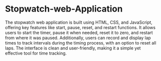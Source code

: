 # Stopwatch-web-Application
The stopwatch web application is built using HTML, CSS, and JavaScript, offering key features like start, pause, reset, and restart functions. It allows users to start the timer, pause it when needed, reset it to zero, and restart from where it was paused. Additionally, users can record and display lap times to track intervals during the timing process, with an option to reset all laps. The interface is clean and user-friendly, making it a simple yet effective tool for time tracking.
